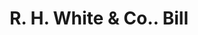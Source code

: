 ---
doi: 10.7916/D8T73VDR
date_other: '1880'
date_other_textual: 1880-1889
form: printed ephemera
genre:
- Invoices
name:
- R. H. White & Co.
object_in_context_url: https://biggert.cul.columbia.edu/items/view/ave_biggert_00440
subject_hierarchical_geographic:
- Boston, Massachusetts, United States
subject_name:
- R. H. White & Co.
title: R. H. White & Co.. Bill
sort_title: R. H. White & Co.. Bill
call_number: ave_biggert_00440
coordinates:
- 42.35805555555556,-71.06361111111111
pid: ave_biggert_00440
identifiers: ave_biggert_00440
thumbnail: https://derivativo-1.library.columbia.edu/iiif/2/ldpd:344173/full/!256,256/0/native.jpg
permalink: "/biggert/ave_biggert_00440/"
layout: iiif-image-page
---